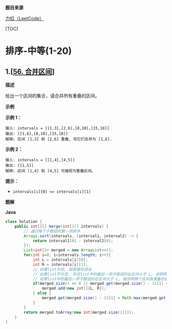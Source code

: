 **题目来源**

[力扣（LeetCode）](https://leetcode-cn.com/)

[TOC]



# 排序-中等(1-20)

## 1.[[56. 合并区间](https://leetcode-cn.com/problems/merge-intervals/)]

**描述**

给出一个区间的集合，请合并所有重叠的区间。

**示例**

**示例 1：**

```
输入: intervals = [[1,3],[2,6],[8,10],[15,18]]
输出: [[1,6],[8,10],[15,18]]
解释: 区间 [1,3] 和 [2,6] 重叠, 将它们合并为 [1,6].
```

**示例 2：**

```
输入: intervals = [[1,4],[4,5]]
输出: [[1,5]]
解释: 区间 [1,4] 和 [4,5] 可被视为重叠区间。
```

**提示：**

- `intervals[i][0] <= intervals[i][1]`

**题解**

**Java**

```java
class Solution {
    public int[][] merge(int[][] intervals) {
        // 通过每个子数组的第一项排序
        Arrays.sort(intervals, (interval1, interval2) -> {
            return interval1[0] - interval2[0];
        });
        List<int[]> merged = new ArrayList<>();
        for(int i=0; i<intervals.length; i++){
            int L = intervals[i][0];
            int R = intervals[i][1];
            // 如果list为空, 就直接存进去
            // 如果list不为空, 并且list中的最后一项子数组的右区间小于 L, 说明两个区间没有重叠的部分
            // 如果list中的最后一项子数组的右区间大于 L, 就说明两个区间有重叠的部分, 再比较两个区间的右区间, 取较大值
            if(merged.size() == 0 || merged.get(merged.size() - 1)[1] < L){
                merged.add(new int[]{L, R});
            } else {
                merged.get(merged.size() - 1)[1] = Math.max(merged.get(merged.size() - 1)[1], R);
            }
        }
        return merged.toArray(new int[merged.size()][]);
    }
}
```

